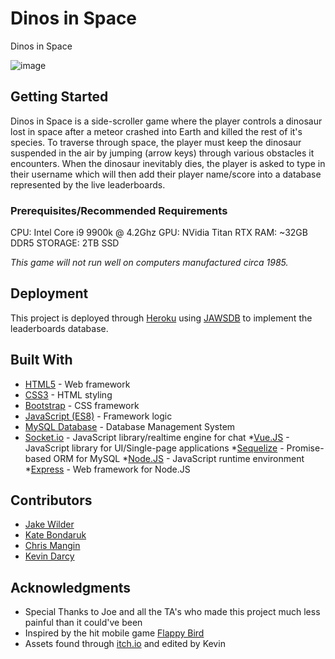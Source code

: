 # Dinos in Space

Dinos in Space

![image](https://steemitimages.com/p/cyxkESqYz3dhcAZnfueBbAJYLgwJQyDNA7TWHyu6zQsVykaLBuHQpKvXgrAGePUXa4advvFWt1K5NBQeKDbvbH74DZrp9f7zJxtMES6kzMMVwaSKv2UJ87BWNtPVkndChqG?format=match&mode=fit&width=640)

## Getting Started

Dinos in Space is a side-scroller game where the player controls a dinosaur lost in space after a meteor crashed into Earth and killed the rest of it's species. To traverse through space, the player must keep the dinosaur suspended in the air by jumping (arrow keys) through various obstacles it encounters. When the dinosaur inevitably dies, the player is asked to type in their username which will then add their player name/score into a database represented by the live leaderboards.

### Prerequisites/Recommended Requirements

CPU: Intel Core i9 9900k @ 4.2Ghz
GPU: NVidia Titan RTX
RAM: ~32GB DDR5
STORAGE: 2TB SSD


*This game will not run well on computers manufactured circa 1985.*


## Deployment

This project is deployed through [Heroku](https://www.heroku.com/home/) using [JAWSDB](https://www.jawsdb.com/) to implement the leaderboards database.

## Built With

* [HTML5](http://www.dropwizard.io/1.0.2/docs/) - Web framework
* [CSS3](https://maven.apache.org/) - HTML styling
* [Bootstrap](https://getbootstrap.com/) - CSS framework
* [JavaScript (ES8)](https://rometools.github.io/rome/) - Framework logic
* [MySQL Database](https://www.mysql.com/) - Database Management System
* [Socket.io](https://socket.io/) - JavaScript library/realtime engine for chat
*[Vue.JS](https://vuejs.org/) - JavaScript library for UI/Single-page applications
*[Sequelize](https://sequelize.org/) - Promise-based ORM for MySQL
*[Node.JS](https://nodejs.org/en/) - JavaScript runtime environment
*[Express](https://expressjs.com/) - Web framework for Node.JS

## Contributors

- [Jake Wilder](https://github.com/jacobwilder)
- [Kate Bondaruk](https://github.com/jacobwilder)
- [Chris Mangin](https://github.com/jacobwilder)
- [Kevin Darcy](https://github.com/jacobwilder)

## Acknowledgments

* Special Thanks to Joe and all the TA's who made this project much less painful than it could've been
* Inspired by the hit mobile game [Flappy Bird](https://en.wikipedia.org/wiki/Flappy_Bird)
* Assets found through [itch.io](https://itch.io/game-assets/free) and edited by Kevin

